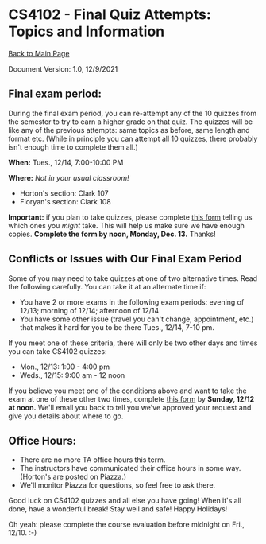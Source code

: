 CS4102 - Final Quiz Attempts: Topics and Information 
===============================

[Back to Main Page](../index.html)

Document Version: 1.0, 12/9/2021

Final exam period: 
---------------------
During the final exam period, you can re-attempt any of the 10 quizzes from the semester to try to earn a higher grade on that quiz.  The quizzes will be like any of the previous  attempts: same topics as before, same length and format etc.  (While in principle you can attempt all 10 quizzes, there probably isn't enough time to complete them all.)


**When:**  Tues., 12/14, 7:00-10:00 PM

**Where:**  *Not in your usual classroom!*

- Horton's section: Clark 107
- Floryan's section: Clark 108

**Important:** if you plan to take quizzes, please complete [this form](https://forms.gle/cWHu1hDyLh1vnYwX7) telling us which ones you *might* take.  This will help us make sure we have enough copies.  **Complete the form by noon, Monday, Dec. 13.**  Thanks!

Conflicts or Issues with Our Final Exam Period
---------------

Some of you may need to take quizzes at one of two alternative times.  Read the following carefully.  You can take it at an alternate time if:

- You have 2 or more exams in the following exam periods: evening of 12/13; morning of 12/14; afternoon of 12/14
- You have some other issue (travel you can't change, appointment, etc.) that makes it hard for you to be there Tues., 12/14, 7-10 pm.

If you meet one of these criteria, there will only be two other days and times you can take CS4102 quizzes:

- Mon., 12/13:  1:00 - 4:00 pm
- Weds., 12/15:  9:00 am - 12 noon

If you believe you meet one of the conditions above and want to take the exam at one of these other two times, complete [this form](https://forms.gle/vGy19cF29CmsJW4A8) by **Sunday, 12/12 at noon.** We'll email you back to tell you we've approved your request and give you details about where to go.

Office Hours:
----------------
- There are no more TA office hours this term.
- The instructors have communicated their office hours in some way. (Horton's are posted on Piazza.)
- We'll monitor Piazza for questions, so feel free to ask there.

Good luck on CS4102 quizzes and all else you have going!  When it's all done, have a wonderful break! Stay well and safe!  Happy Holidays! 

Oh yeah: please complete the course evaluation before midnight on Fri., 12/10.  :-)


